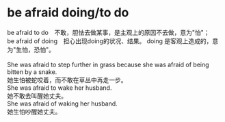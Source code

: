 # be afraid doing/to do
 	
be afraid to do　不敢，胆怯去做某事，是主观上的原因不去做，意为"怕"；<br>
be afraid of doing　担心出现doing的状况、结果。 doing 是客观上造成的，意为"生怕，恐怕"。<br>
<br>
She was afraid to step further in grass because she was afraid of being bitten by a snake.<br>
她生怕被蛇咬着，而不敢在草丛中再走一步。<br>
She was afraid to wake her husband.<br>
她不敢去叫醒她丈夫。<br>
She was afraid of waking her husband.<br>
她生怕吵醒她丈夫。